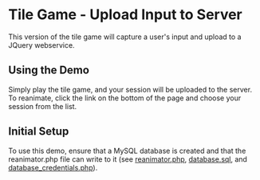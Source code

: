 # Tile Game - Upload Input to Server

This version of the tile game will capture a user's input and upload to a JQuery webservice.

## Using the Demo

Simply play the tile game, and your session will be uploaded to the server. To reanimate, click the link on the bottom of the page and choose your session from the list.

## Initial Setup

To use this demo, ensure that a MySQL database is created and that the reanimator.php file can write to it (see [reanimator.php](reanimator.php), [database.sql](database.sql), and [database_credentials.php](database_credentials.php)).
